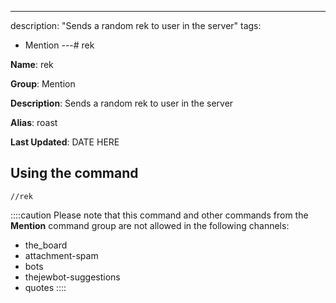 ---
description: "Sends a random rek to user in the server"
tags:
  - Mention
---# rek

**Name**: rek

**Group**: Mention

**Description**: Sends a random rek to user in the server

**Alias**: roast

**Last Updated**: DATE HERE

## Using the command

    //rek

::::caution Please note that this command and other commands from the **Mention** command group are not allowed in the following channels:
- the_board
- attachment-spam
- bots
- thejewbot-suggestions
- quotes
::::
